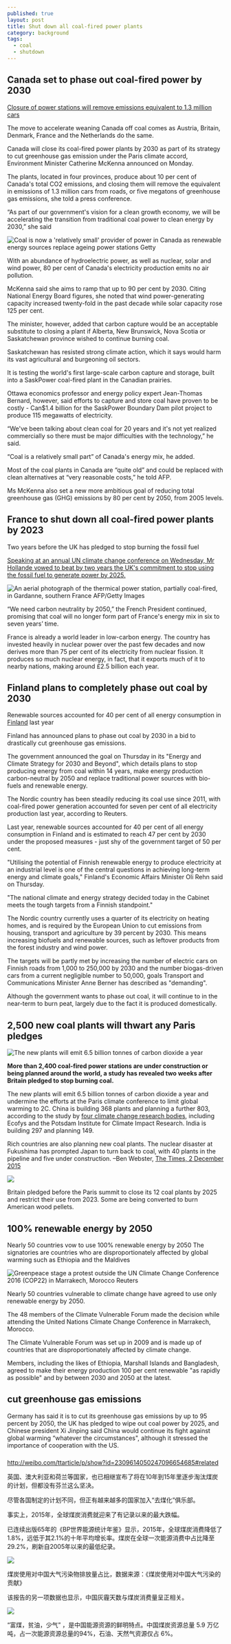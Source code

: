 ```yaml
---
published: true
layout: post
title: Shut down all coal-fired power plants
category: background
tags:
  - coal
  - shutdown
---
```


## Canada set to phase out coal-fired power by 2030


[Closure of power stations will remove emissions equivalent to 1.3 million cars](http://www.independent.co.uk/news/world/americas/canada-renewable-energy-catherine-mckenna-coal-fired-power-2030-a7430471.html)

The move to accelerate weaning Canada off coal comes as Austria, Britain, Denmark, France and the Netherlands do the same.

Canada will close its coal-fired power plants by 2030 as part of its strategy to cut greenhouse gas emission under the Paris climate accord, Environment Minister Catherine McKenna announced on Monday.

The plants, located in four provinces, produce about 10 per cent of Canada's total CO2 emissions, and closing them will remove the equivalent in emissions of 1.3 million cars from roads, or five megatons of greenhouse gas emissions, she told a press conference.

“As part of our government's vision for a clean growth economy, we will be accelerating the transition from traditional coal power to clean energy by 2030,” she said

![Coal is now a 'relatively small' provider of power in Canada as renewable energy sources replace ageing power stations Getty](https://static.independent.co.uk/s3fs-public/styles/story_large/public/thumbnails/image/2016/11/21/17/canada-power-station.jpg)

With an abundance of hydroelectric power, as well as nuclear, solar and wind power, 80 per cent of Canada's electricity production emits no air pollution.

McKenna said she aims to ramp that up to 90 per cent by 2030. Citing National Energy Board figures, she noted that wind power-generating capacity increased twenty-fold in the past decade while solar capacity rose 125 per cent.

The minister, however, added that carbon capture would be an acceptable substitute to closing a plant if Alberta, New Brunswick, Nova Scotia or Saskatchewan province wished to continue burning coal.

Saskatchewan has resisted strong climate action, which it says would harm its vast agricultural and burgeoning oil sectors.

It is testing the world's first large-scale carbon capture and storage, built into a SaskPower coal-fired plant in the Canadian prairies.

Ottawa economics professor and energy policy expert Jean-Thomas Bernard, however, said efforts to capture and store coal have proven to be costly - Can$1.4 billion for the SaskPower Boundary Dam pilot project to produce 115 megawatts of electricity.

“We've been talking about clean coal for 20 years and it's not yet realized commercially so there must be major difficulties with the technology,” he said.

“Coal is a relatively small part” of Canada's energy mix, he added.

Most of the coal plants in Canada are “quite old” and could be replaced with clean alternatives at “very reasonable costs,” he told AFP.

Ms McKenna also set a new more ambitious goal of reducing total greenhouse gas (GHG) emissions by 80 per cent by 2050, from 2005 levels.






## France to shut down all coal-fired power plants by 2023
Two years before the UK has pledged to stop burning the fossil fuel


[Speaking at an annual UN climate change conference on Wednesday, Mr Hollande vowed to beat by two years the UK's commitment to stop using the fossil fuel to generate power by 2025.](http://www.independent.co.uk/news/world/europe/france-close-coal-plants-shut-down-2023-global-warming-climate-change-a7422966.html)


![An aerial photograph of the thermical power station, partially coal-fired, in Gardanne, southern France AFP/Getty Images](https://static.independent.co.uk/s3fs-public/styles/story_large/public/thumbnails/image/2016/11/17/14/coal-power-france-getty.jpg)

“We need carbon neutrality by 2050,” the French President continued, promising that coal will no longer form part of France's energy mix in six to seven years’ time.


France is already a world leader in low-carbon energy. The country has invested heavily in nuclear power over the past few decades and now derives more than 75 per cent of its electricity from nuclear fission. It produces so much nuclear energy, in fact, that it exports much of it to nearby nations, making around £2.5 billion each year.



## Finland plans to completely phase out coal by 2030
Renewable sources accounted for 40 per cent of all energy consumption in [Finland](http://www.independent.co.uk/news/world/europe/finland-plans-completely-phase-out-coal-2030-a7438731.html) last year

Finland has announced plans to phase out coal by 2030 in a bid to drastically cut greenhouse gas emissions. 

The government announced the goal on Thursday in its "Energy and Climate Strategy for 2030 and Beyond", which details plans to stop producing energy from coal within 14 years, make energy production carbon-neutral by 2050 and replace traditional power sources with bio-fuels and renewable energy. 

The Nordic country has been steadily reducing its coal use since 2011, with coal-fired power generation accounted for seven per cent of all electricity production last year, according to Reuters.  

Last year, renewable sources accounted for 40 per cent of all energy consumption in Finland and is estimated to reach 47 per cent by 2030 under the proposed measures - just shy of the government target of 50 per cent. 

"Utilising the potential of Finnish renewable energy to produce electricity at an industrial level is one of the central questions in achieving long-term energy and climate goals," Finland's Economic Affairs Minister Oli Rehn said on Thursday.

"The national climate and energy strategy decided today in the Cabinet meets the tough targets from a Finnish standpoint."

The Nordic country currently uses a quarter of its electricity on heating homes, and is required by the European Union to cut emissions from housing, transport and agriculture by 39 percent by 2030. This means increasing biofuels and renewable sources, such as leftover products from the forest industry and wind power. 

The targets will be partly met by increasing the number of electric cars on Finnish roads from 1,000 to 250,000 by 2030 and the number biogas-driven cars from a current negligible number to 50,000, goals Transport and Communications Minister Anne Berner has described as "demanding". 

Although the government wants to phase out coal, it will continue to in the near-term to burn peat, largely due to the fact it is produced domestically. 


## 2,500 new coal plants will thwart any Paris pledges


![The new plants will emit 6.5 billion tonnes of carbon dioxide a year](http://www.thetimes.co.uk/tto/multimedia/archive/01021/c7870954-9865-11e5_1021154c.jpg)

**More than 2,400 coal-fired power stations are under construction or being planned around the world, a study has revealed two weeks after Britain pledged to stop burning coal.**

The new plants will emit 6.5 billion tonnes of carbon dioxide a year and undermine the efforts at the Paris climate conference to limit global warming to 2C. China is building 368 plants and planning a further 803, according to the study by [four climate change research bodies](http://climateactiontracker.org/assets/publications/briefing_papers/CAT_Coal_Gap_Briefing_COP21.pdf), including Ecofys and the Potsdam Institute for Climate Impact Research. India is building 297 and planning 149. 


Rich countries are also planning new coal plants. The nuclear disaster at Fukushima has prompted Japan to turn back to coal, with 40 plants in the pipeline and five under construction. –Ben Webster, [The Times, 2 December 2015](http://www.thetimes.co.uk/tto/environment/article4629455.ece)

![](https://i0.wp.com/www.thetimes.co.uk/tto/multimedia/archive/01021/inline_e358737c-98_1021170a.jpg?zoom=2)



Britain pledged before the Paris summit to close its 12 coal plants by 2025 and restrict their use from 2023. Some are being converted to burn American wood pellets.


## 100% renewable energy by 2050

Nearly 50 countries vow to use 100% renewable energy by 2050
The signatories are countries who are disproportionately affected by global warming such as Ethiopia and the Maldives


![Greenpeace stage a protest outside the UN Climate Change Conference 2016 (COP22) in Marrakech, Morocco Reuters](https://static.independent.co.uk/s3fs-public/styles/story_large/public/thumbnails/image/2016/11/18/16/reuters-marrakech-greenpeace-stage.jpg)

Nearly 50 countries vulnerable to climate change have agreed to use only renewable energy by 2050.

The 48 members of the Climate Vulnerable Forum made the decision while attending the United Nations Climate Change Conference in Marrakech, Morocco.

The Climate Vulnerable Forum was set up in 2009 and is made up of countries that are disproportionately affected by climate change.

Members, including the likes of Ethiopia, Marshall Islands and Bangladesh, agreed to make their energy production 100 per cent renewable "as rapidly as possible" and by between 2030 and 2050 at the latest.



## cut  greenhouse gas emissions


Germany has said it is to cut its greenhouse gas emissions by up to 95 percent by 2050, the UK has pledged to wipe out coal power by 2025, and Chinese president Xi Jinping said China would continue its fight against global warming “whatever the circumstances", although it stressed the importance of cooperation with the US.


### 

http://weibo.com/ttarticle/p/show?id=2309614050247096654685#related

英国、澳大利亚和荷兰等国家，也已相继宣布了将在10年到15年里逐步淘汰煤炭的计划，但都没有芬兰这么坚决。

尽管各国制定的计划不同，但正有越来越多的国家加入“去煤化”俱乐部。

事实上，2015年，全球煤炭消费就迎来了有记录以来的最大跌幅。

已连续出版65年的《BP世界能源统计年鉴》显示，2015年，全球煤炭消费降低了1.8%，远低于其2.1%的十年平均增长率。煤炭在全球一次能源消费中占比降至29.2%，刷新自2005年以来的最低纪录。


![](http://tc.sinaimg.cn/maxwidth.2048/tc.service.weibo.com/dingyue_nosdn_127_net/c83e1e6d65225f5e5470eef3f8ded9f0.png)


煤炭使用对中国大气污染物排放量占比，数据来源：《煤炭使用对中国大气污染的贡献》

该报告的另一项数据也显示，中国灰霾天数与煤炭消费量呈正相关。



![](http://tc.sinaimg.cn/maxwidth.2048/tc.service.weibo.com/dingyue_nosdn_127_net/f901e0dd1cdc819763542b406d831088.png)

“富煤，贫油，少气” ，是中国能源资源的鲜明特点。中国煤炭资源总量 5.9 万亿吨，占一次能源资源总量的94%，石油、天然气资源仅占 6%。



![]()